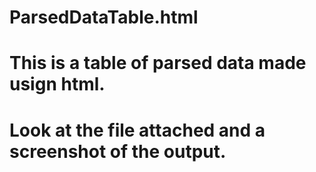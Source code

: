 # ParsedDataTable.html

# This is a table of parsed data made usign html.

# Look at the file attached and a screenshot of the output.
